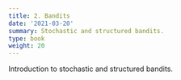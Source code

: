 ```yaml
---
title: 2. Bandits
date: '2021-03-20'
summary: Stochastic and structured bandits.
type: book
weight: 20
---
```


Introduction to stochastic and structured bandits.

<!--more-->

<!-- [Bandits Blitz Course](/slides/rl_centrale/bandits) -->
